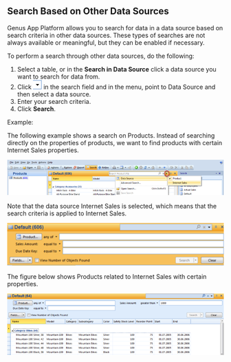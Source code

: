 ## Search Based on Other Data Sources

Genus App Platform allows you to search for data in a data source based on search criteria in other data sources. These types of searches are not always available or meaningful, but they can be enabled if necessary.

To perform a search through other data sources, do the following:

1.  Select a table, or in the **Search in Data Source** click a data source you want to search for data from.
2.  Click ![ID35FCA62027E544D2.ID17CCA70FCBF34470.png](media/ID35FCA62027E544D2.ID17CCA70FCBF34470.png) in the search field and in the menu, point to Data Source and then select a data source.
3.  Enter your search criteria.
4.  Click **Search**.

Example:

The following example shows a search on Products. Instead of searching directly on the properties of products, we want to find products with certain Internet Sales properties.

![ID35FCA62027E544D2.IDC0A6B6AC8F1F44A9.png](media/ID35FCA62027E544D2.IDC0A6B6AC8F1F44A9.png)

Note that the data source Internet Sales is selected, which means that the search criteria is applied to Internet Sales.

![ID35FCA62027E544D2.IDBD28A0E63CA24F47.png](media/ID35FCA62027E544D2.IDBD28A0E63CA24F47.png)

The figure below shows Products related to Internet Sales with certain properties.

![ID35FCA62027E544D2.ID2C3AB97166E54D16.png](media/ID35FCA62027E544D2.ID2C3AB97166E54D16.png)